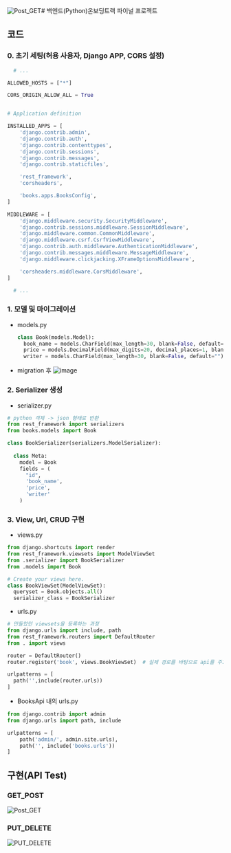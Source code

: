 ![Post_GET](https://github.com/user-attachments/assets/58c62f37-a684-4e7a-94f7-8e8fa184d695)# 백엔드(Python)온보딩트랙 파이널 프로젝트

## 코드

### 0. 초기 세팅(허용 사용자, Django APP, CORS 설정)
```python
  # ...

ALLOWED_HOSTS = ["*"]

CORS_ORIGIN_ALLOW_ALL = True


# Application definition

INSTALLED_APPS = [
    'django.contrib.admin',
    'django.contrib.auth',
    'django.contrib.contenttypes',
    'django.contrib.sessions',
    'django.contrib.messages',
    'django.contrib.staticfiles',

    'rest_framework',
    'corsheaders',

    'books.apps.BooksConfig',
]

MIDDLEWARE = [
    'django.middleware.security.SecurityMiddleware',
    'django.contrib.sessions.middleware.SessionMiddleware',
    'django.middleware.common.CommonMiddleware',
    'django.middleware.csrf.CsrfViewMiddleware',
    'django.contrib.auth.middleware.AuthenticationMiddleware',
    'django.contrib.messages.middleware.MessageMiddleware',
    'django.middleware.clickjacking.XFrameOptionsMiddleware',

    'corsheaders.middleware.CorsMiddleware',
]

  # ...
```

### 1. 모델 및 마이그레이션
- models.py
  ```python
  class Book(models.Model):
    book_name = models.CharField(max_length=30, blank=False, default="")
    price = models.DecimalField(max_digits=20, decimal_places=1, blank=False, default=0)
    writer = models.CharField(max_length=30, blank=False, default="")
  ```
- migration 후
  ![image](https://github.com/user-attachments/assets/3185399e-2921-40f7-93d6-2102bc84b023)


### 2. Serializer 생성
- serializer.py
```python
# python 객체 -> json 형태로 반환
from rest_framework import serializers
from books.models import Book

class BookSerializer(serializers.ModelSerializer):
  
  class Meta:
    model = Book
    fields = (
      "id",
      'book_name',
      'price',
      'writer'
    )
```

### 3. View, Url, CRUD 구현
- views.py
```python
from django.shortcuts import render
from rest_framework.viewsets import ModelViewSet
from .serializer import BookSerializer
from .models import Book

# Create your views here.
class BookViewSet(ModelViewSet):
  queryset = Book.objects.all()
  serializer_class = BookSerializer
```
- urls.py
```python
# 만들었던 viewsets을 등록하는 과정
from django.urls import include, path
from rest_framework.routers import DefaultRouter
from . import views

router = DefaultRouter()
router.register('book', views.BookViewSet)  # 실제 경로를 바탕으로 api를 주고받을 수 있음

urlpatterns = [
  path('',include(router.urls))
]
```
- BooksApi 내의 urls.py
```python
from django.contrib import admin
from django.urls import path, include

urlpatterns = [
    path('admin/', admin.site.urls),
    path('', include('books.urls'))
]
```

## 구현(API Test)
### GET_POST
![Post_GET](https://github.com/user-attachments/assets/333a610d-555a-495b-aa17-c1bb7c613d53)
### PUT_DELETE
![PUT_DELETE](https://github.com/user-attachments/assets/f5660b9e-228c-46d3-bdb3-33cee1dbb6f4)


